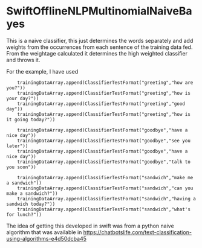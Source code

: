 # SwiftOfflineNLPMultinomialNaiveBayes
This is a naive classifier, this just determines the words separately and add weights from the occurrences from each sentence of the training data fed. From the weightage calculated it determines the high weighted classifier and throws it.

For the example, I have used 

        trainingDataArray.append(ClassifierTestFormat("greeting","how are you?"))
        trainingDataArray.append(ClassifierTestFormat("greeting","how is your day?"))
        trainingDataArray.append(ClassifierTestFormat("greeting","good day"))
        trainingDataArray.append(ClassifierTestFormat("greeting","how is it going today?"))
        
        trainingDataArray.append(ClassifierTestFormat("goodbye","have a nice day"))
        trainingDataArray.append(ClassifierTestFormat("goodbye","see you later"))
        trainingDataArray.append(ClassifierTestFormat("goodbye","have a nice day"))
        trainingDataArray.append(ClassifierTestFormat("goodbye","talk to you soon"))
        
        trainingDataArray.append(ClassifierTestFormat("sandwich","make me a sandwich"))
        trainingDataArray.append(ClassifierTestFormat("sandwich","can you make a sandwich?"))
        trainingDataArray.append(ClassifierTestFormat("sandwich","having a sandwich today?"))
        trainingDataArray.append(ClassifierTestFormat("sandwich","what's for lunch?"))
        
The idea of getting this developed in swift was from a python naive algorithm that was available in https://chatbotslife.com/text-classification-using-algorithms-e4d50dcba45

